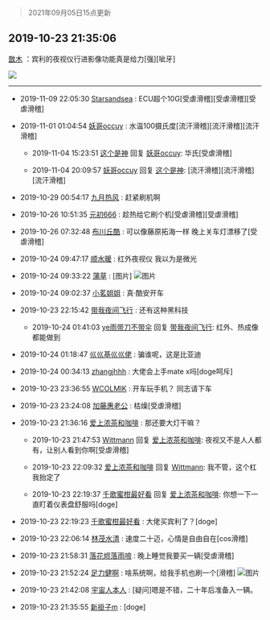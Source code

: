 > 2021年09月05日15点更新
<link rel="stylesheet" href="https://cdn.jsdelivr.net/gh/taotie6/sampleJSON@main/css/photo_show.css">


 ## 2019-10-23 21:35:06 

 [㪚木](https://www.coolapk.com/feed/14467677?shareKey=YzNmODEyN2U3N2JkNjEzMTc0ZTc~) ：宾利的夜视仪行进影像功能真是给力[强][呲牙] 

<div class="album">
<img class="img-item" src="https://image.coolapk.com/feed/2019/1023/21/1081091_eddf5569_7702_715@672x313.gif" />
</div>

 ------- 

- 2019-11-09 22:05:30 [Starsandsea](uid=1301671) : ECU超个10G[受虐滑稽][受虐滑稽][受虐滑稽] 

- 2019-11-01 01:04:54 [妖哥occuy](uid=1388591) : 水温100摄氏度[流汗滑稽][流汗滑稽][流汗滑稽] 

    - 2019-11-04 15:23:51 [这个是神](uid=529387) 回复 [妖哥occuy](uid=1388591): 华氏[受虐滑稽] 

    - 2019-11-04 20:09:57 [妖哥occuy](uid=1388591) 回复 [这个是神](uid=529387): [流汗滑稽][流汗滑稽][流汗滑稽] 

- 2019-10-29 00:54:17 [九月热风](uid=1135992) : 赶紧刷机啊 

- 2019-10-26 10:51:35 [元初666](uid=1470052) : 趁热给它刷个机[受虐滑稽][受虐滑稽] 

- 2019-10-26 07:32:48 [布川丘酷](uid=2042016) : 可以像藤原拓海一样  晚上关车灯漂移了[受虐滑稽] 

- 2019-10-24 09:47:17 [顺水暖](uid=2030768) : 红外夜视仪 我以为是微光 

- 2019-10-24 09:33:22 [蒲草](uid=2173541) : [图片] ![图片](https://image.coolapk.com/feed/2019/1024/09/2173541_a1c23819_0801_1258@1080x1080.jpeg)

- 2019-10-24 09:02:37 [小茗姐姐](uid=2225525) : 真·酷安开车 

- 2019-10-23 22:15:42 [带我夜间飞行](uid=790017) : 还有这种黑科技 

    - 2019-10-24 01:41:03 [ye雨带刀不带伞](uid=1719173) 回复 [带我夜间飞行](uid=790017): 红外、热成像都能做到 

- 2019-10-24 01:18:47 [巛巛基巛巛佬](uid=1483975) : 骗谁呢，这是比亚迪 

- 2019-10-24 00:34:13 [zhangjhhh](uid=1306301) : 大佬会上手mate x吗[doge呵斥] 

- 2019-10-23 23:36:55 [WCOLMIK](uid=2045992) : 开车玩手机？
同志请下车 

- 2019-10-23 23:24:08 [加藤惠老公](uid=1266680) : 枯燥[受虐滑稽] 

- 2019-10-23 21:36:16 [爱上浓茶和咖啡](uid=2216899) : 那还要大灯干嘛？ 

    - 2019-10-23 21:47:53 [Wittmann](uid=958032) 回复 [爱上浓茶和咖啡](uid=2216899): 夜视又不是人人都有，让别人看到你啊[受虐滑稽] 

    - 2019-10-23 22:09:32 [爱上浓茶和咖啡](uid=2216899) 回复 [Wittmann](uid=958032): 我不管，这个杠我抬定了 

    - 2019-10-23 22:19:37 [千歌蜜柑最好看](uid=1256624) 回复 [爱上浓茶和咖啡](uid=2216899): 你想一下一直盯着仪表盘舒服吗[doge] 

- 2019-10-23 22:19:23 [千歌蜜柑最好看](uid=1256624) : 大佬买宾利了？[doge] 

- 2019-10-23 22:06:14 [林茂水清](uid=2077614) : 速度二十迈，心情是自由自在[cos滑稽] 

- 2019-10-23 21:58:31 [落花烬落雨啼](uid=1966083) : 晚上睡觉我要买一辆[受虐滑稽] 

- 2019-10-23 21:52:24 [足力健啊](uid=1433645) : 啥系统啊，给我手机也刷一个[滑稽] ![图片](https://image.coolapk.com/feed/2019/1023/21/1433645_3cb532bb_8743_3344@700x700.jpeg)

- 2019-10-23 21:42:08 [宇宙人本人](uid=1597114) : [疑问]嗯是不错，二十年后准备入一辆。 

- 2019-10-23 21:35:55 [新褂子m](uid=913624) : [doge] 

